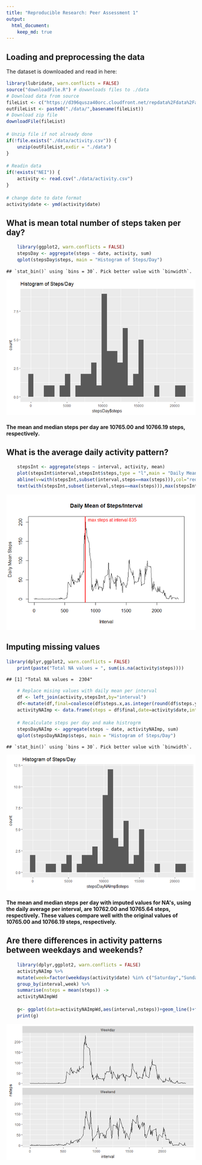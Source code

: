 ```yaml
---
title: "Reproducible Research: Peer Assessment 1"
output: 
  html_document:
    keep_md: true
---
```



## Loading and preprocessing the data
The dataset is downloaded and read in here:

```r
library(lubridate, warn.conflicts = FALSE)
source("downloadFile.R") # dowwnloads files to ./data
# Download data from source
fileList <- c("https://d396qusza40orc.cloudfront.net/repdata%2Fdata%2Factivity.zip")
outFileList <- paste0("./data/",basename(fileList))
# Download zip file
downloadFile(fileList)

# Unzip file if not already done 
if(!file.exists("./data/activity.csv")) {
    unzip(outFileList,exdir = "./data")
}

# Readin data
if(!exists("NEI")) {
    activity <- read.csv("./data/activity.csv")
}

# change date to date format
activity$date <- ymd(activity$date)
```



## What is mean total number of steps taken per day?

```r
    library(ggplot2, warn.conflicts = FALSE)
    stepsDay <- aggregate(steps ~ date, activity, sum)
    qplot(stepsDay$steps, main = "Histogram of Steps/Day")
```

```
## `stat_bin()` using `bins = 30`. Pick better value with `binwidth`.
```

![](PA1_template_files/figure-html/stepsday-1.png)<!-- -->

#### The mean and median steps per day are 10765.00 and 10766.19 steps, respectively.

## What is the average daily activity pattern?

```r
    stepsInt <- aggregate(steps ~ interval, activity, mean)
    plot(stepsInt$interval,stepsInt$steps,type = "l",main = "Daily Mean of Steps/Interval",xlab = "Interval",ylab="Daily Mean Steps")
    abline(v=with(stepsInt,subset(interval,steps==max(steps))),col="red",lwd="2")
    text(with(stepsInt,subset(interval,steps==max(steps))),max(stepsInt$steps),paste("max steps at interval" ,with(stepsInt,subset(interval,steps==max(steps)))),pos = 4,col="red")
```

![](PA1_template_files/figure-html/stepsint-1.png)<!-- -->


## Imputing missing values

```r
library(dplyr,ggplot2, warn.conflicts = FALSE)
    print(paste("Total NA values = ", sum(is.na(activity$steps))))
```

```
## [1] "Total NA values =  2304"
```

```r
    # Replace mising values with daily mean per interval
    df <- left_join(activity,stepsInt,by="interval")
    df<-mutate(df,final=coalesce(df$steps.x,as.integer(round(df$steps.y))))
    activityNAImp <- data.frame(steps = df$final,date=activity$date,interval=activity$interval)
    
    # Recalculate steps per day and make histrogrm
    stepsDayNAImp <- aggregate(steps ~ date, activityNAImp, sum)
    qplot(stepsDayNAImp$steps, main = "Histogram of Steps/Day")
```

```
## `stat_bin()` using `bins = 30`. Pick better value with `binwidth`.
```

![](PA1_template_files/figure-html/imputeNA-1.png)<!-- -->

#### The mean and median steps per day with imputed values for NA's, using the daily average per interval, are 10762.00 and 10765.64 steps, respectively. These values compare well with the original values of 10765.00 and 10766.19 steps, respectively.

## Are there differences in activity patterns between weekdays and weekends?

```r
    library(dplyr,ggplot2, warn.conflicts = FALSE)
    activityNAImp %>%
    mutate(week=factor(weekdays(activity$date) %in% c("Saturday","Sunday"), labels = c("Weekday","Weekend") )) %>%
    group_by(interval,week) %>%
    summarise(nsteps = mean(steps)) ->
    activityNAImpWd
    
    g<- ggplot(data=activityNAImpWd,aes(interval,nsteps))+geom_line()+facet_wrap(~ week, nrow = 2)
    print(g)
```

![](PA1_template_files/figure-html/weekdays-1.png)<!-- -->
